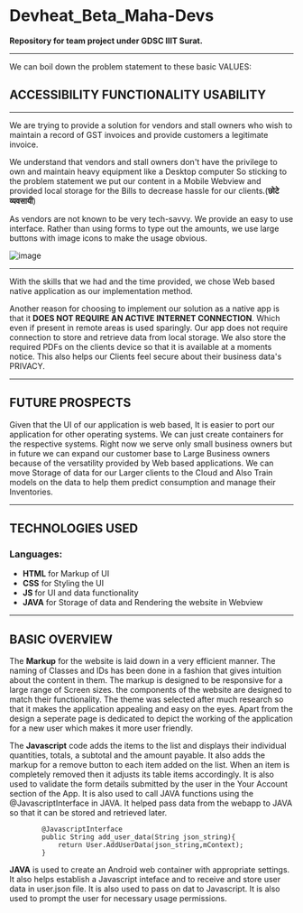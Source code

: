 # Devheat_Beta_Maha-Devs
**Repository for team project under GDSC IIIT Surat.**

---
We can boil down the problem statement to these basic VALUES:
## ACCESSIBILITY FUNCTIONALITY USABILITY
---
We are trying to provide a solution for vendors and stall owners who wish to maintain a record of GST invoices and
provide customers a legitimate invoice.

We understand that vendors and stall owners don't have the privilege to own and maintain heavy equipment like a Desktop computer
So sticking to the problem statement we put our content in a Mobile Webview and provided local storage for the Bills to decrease 
hassle for our clients.(**छोटे व्यवसायी**)

As vendors are not known to be very tech-savvy.
We provide an easy to use interface. Rather than using forms to type out the amounts, we use large buttons
with image icons to make the usage obvious.


![image](https://user-images.githubusercontent.com/90756795/175781058-eaffeca8-00a7-4b0c-ac2e-ed00b8378e10.png)

---
With the skills that we had and the time provided, we chose Web based native application as our implementation method.

Another reason for choosing to implement our solution as a native app is that it **DOES NOT REQUIRE AN ACTIVE INTERNET CONNECTION**.
Which even if present in remote areas is used sparingly. Our app does not require connection to store and retrieve data 
from local storage. We also store the required PDFs on the clients device so that it is available at a moments notice.
This also helps our Clients feel secure about their business data's PRIVACY.

---
## FUTURE PROSPECTS

Given that the UI of our application is web based, It is easier to port our application for other operating systems.
We can just create containers for the respective systems. Right now we serve only small business owners but in future we can
expand our customer base to Large Business owners because of the versatility provided by Web based applications.
We can move Storage of data for our Larger clients to the Cloud and Also Train models on the data to help them predict 
consumption and manage their Inventories.

---
## TECHNOLOGIES USED

### Languages:
- **HTML**    for Markup of UI
- **CSS**    for Styling the UI
- **JS**      for UI and data functionality
- **JAVA**   for Storage of data and Rendering the website in Webview

---
## BASIC OVERVIEW

The **Markup** for the website is laid down in a very efficient manner. The naming of Classes and IDs has been done in a fashion
that gives intuition about the content in them. The markup is designed to be responsive for a large range of Screen sizes.
the components of the website are designed to match their functionality.
The theme was selected after much research so that it makes the application appealing and easy on the eyes.
Apart from the design a seperate page is dedicated to depict the working of the application for a new user which makes it 
more user friendly.


The **Javascript** code adds the items to the list and displays their individual quantities, totals, a subtotal and the amount payable.
It also adds the markup for a remove button to each item added on the list. When an item is completely removed then it adjusts its 
table items accordingly. It is also used to validate the form details submitted by the user in the Your Account section of the App.
It is also used to call JAVA functions using the @JavascriptInterface in JAVA. It helped pass data from the webapp to JAVA so that 
it can be stored and retrieved later.

```
        @JavascriptInterface
        public String add_user_data(String json_string){
            return User.AddUserData(json_string,mContext);
        }
```

**JAVA** is used to create an Android web container with appropriate settings. It also helps establish a Javascript inteface and to 
receive and store user data in user.json file. It is also used to pass on dat to Javascript. It is also used to prompt the user for
necessary usage permissions.

